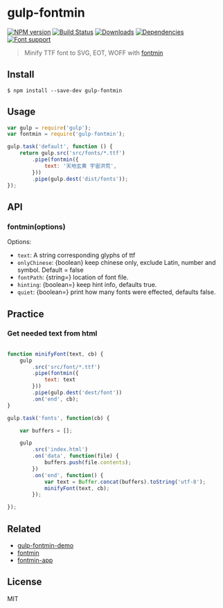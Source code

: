# gulp-fontmin

[![NPM version][npm-image]][npm-url]
[![Build Status][travis-image]][travis-url]
[![Downloads][downloads-image]][npm-url]
[![Dependencies][dep-image]][dep-url]
[![Font support][font-image]][font-url]

[downloads-image]: http://img.shields.io/npm/dm/gulp-fontmin.svg
[npm-url]: https://npmjs.org/package/gulp-fontmin
[npm-image]: http://img.shields.io/npm/v/gulp-fontmin.svg

[travis-url]: https://travis-ci.org/ecomfe/gulp-fontmin
[travis-image]: http://img.shields.io/travis/ecomfe/gulp-fontmin.svg

[dep-url]: https://david-dm.org/ecomfe/gulp-fontmin
[dep-image]: http://img.shields.io/david/ecomfe/gulp-fontmin.svg

[font-image]:https://img.shields.io/badge/font-senty-blue.svg
[font-url]: http://font.sentywed.com/

> Minify TTF font to SVG, EOT, WOFF with [fontmin](https://github.com/ecomfe/fontmin)

## Install

```
$ npm install --save-dev gulp-fontmin
```

## Usage

```js
var gulp = require('gulp');
var fontmin = require('gulp-fontmin');

gulp.task('default', function () {
    return gulp.src('src/fonts/*.ttf')
        .pipe(fontmin({
            text: '天地玄黄 宇宙洪荒',
        }))
        .pipe(gulp.dest('dist/fonts'));
});
```


## API

### fontmin(options)

Options:

* `text`: A string corresponding glyphs of ttf
* `onlyChinese`: {boolean} keep chinese only, exclude Latin, number and symbol. Default = false
* `fontPath`: {string=} location of font file.
* `hinting`: {boolean=} keep hint info, defaults true.
* `quiet`: {boolean=} print how many fonts were effected, defaults false.


## Practice

### Get needed text from html

```js

function minifyFont(text, cb) {
    gulp
        .src('src/font/*.ttf')
        .pipe(fontmin({
            text: text
        }))
        .pipe(gulp.dest('dest/font'))
        .on('end', cb);
}

gulp.task('fonts', function(cb) {

    var buffers = [];

    gulp
        .src('index.html')
        .on('data', function(file) {
            buffers.push(file.contents);
        })
        .on('end', function() {
            var text = Buffer.concat(buffers).toString('utf-8');
            minifyFont(text, cb);
        });

});
```

## Related

- [gulp-fontmin-demo](https://github.com/junmer/gulp-fontmin-demo)
- [fontmin](https://github.com/ecomfe/fontmin)
- [fontmin-app](https://github.com/ecomfe/fontmin-app)

## License

MIT
